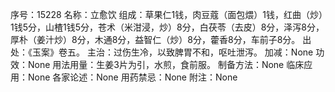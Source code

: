 序号：15228
名称：立愈饮
组成：草果仁1钱，肉豆蔻（面包煨）1钱，红曲（炒）1钱5分，山楂1钱5分，苍术（米泔浸，炒）8分，白茯苓（去皮）8分，泽泻8分，厚朴（姜汁炒）8分，木通8分，益智仁（炒）8分，藿香8分，车前子8分。
出处：《玉案》卷五。
主治：过伤生冷，以致脾胃不和，呕吐泄泻。
加减：None
功效：None
用法用量：生姜3片为引，水煎，食前服。
制备方法：None
临床应用：None
各家论述：None
用药禁忌：None
附注：None
